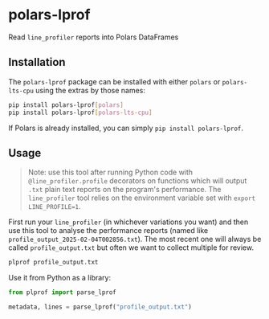 # polars-lprof

Read `line_profiler` reports into Polars DataFrames

## Installation

The `polars-lprof` package can be installed with either `polars` or `polars-lts-cpu` using the extras
by those names:

```bash
pip install polars-lprof[polars]
pip install polars-lprof[polars-lts-cpu]
```

If Polars is already installed, you can simply `pip install polars-lprof`.

## Usage

> Note: use this tool after running Python code with `@line_profiler.profile` decorators on
> functions which will output `.txt` plain text reports on the program's performance. The
> `line_profiler` tool relies on the environment variable set with `export LINE_PROFILE=1`.

First run your `line_profiler` (in whichever variations you want) and then use this tool to analyse
the performance reports (named like `profile_output_2025-02-04T002856.txt`). The most recent one
will always be called `profile_output.txt` but often we want to collect multiple for review.

```bash
plprof profile_output.txt
```

Use it from Python as a library:

```python
from plprof import parse_lprof

metadata, lines = parse_lprof("profile_output.txt")
```
